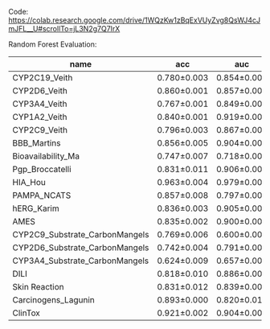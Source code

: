Code: https://colab.research.google.com/drive/1WQzKw1zBqExVUyZvg8QsWJ4cJmJFL__U#scrollTo=jL3N2g7Q7IrX

 



Random Forest Evaluation: 


name |       acc      |       auc      |       ap      
---|---|---|---
CYP2C19_Veith |0.780&plusmn;0.003  |0.854&plusmn;0.000  |0.808&plusmn;0.001
CYP2D6_Veith |0.860&plusmn;0.001  |0.857&plusmn;0.001  |0.639&plusmn;0.000  
 CYP3A4_Veith  |0.767&plusmn;0.001  |0.849&plusmn;0.000  |0.790&plusmn;0.001  
CYP1A2_Veith |0.840&plusmn;0.001  |0.919&plusmn;0.000  |0.912&plusmn;0.001  
CYP2C9_Veith  	|0.796&plusmn;0.003  |0.867&plusmn;0.002  |0.737&plusmn;0.002  
BBB_Martins 	|0.856&plusmn;0.005  |0.904&plusmn;0.004  |0.960&plusmn;0.004  
Bioavailability_Ma 	|0.747&plusmn;0.007  |0.718&plusmn;0.007  |0.837&plusmn;0.003  
 Pgp_Broccatelli 	|0.831&plusmn;0.011  |0.906&plusmn;0.003  |0.933&plusmn;0.002  
HIA_Hou 	|0.963&plusmn;0.004  |0.979&plusmn;0.002  |0.996&plusmn;0.001  
 PAMPA_NCATS  	|0.857&plusmn;0.008  |0.797&plusmn;0.001  |0.950&plusmn;0.001  
hERG_Karim 	|0.836&plusmn;0.003  |0.905&plusmn;0.000  |0.908&plusmn;0.000  
 AMES	|0.835&plusmn;0.002  |0.900&plusmn;0.001  |0.909&plusmn;0.001  
 CYP2C9_Substrate_CarbonMangels 	|0.769&plusmn;0.006  |0.600&plusmn;0.002  |0.263&plusmn;0.001  
 CYP2D6_Substrate_CarbonMangels 	|0.742&plusmn;0.004  |0.791&plusmn;0.006  |0.539&plusmn;0.030  
CYP3A4_Substrate_CarbonMangels	|0.624&plusmn;0.009  |0.657&plusmn;0.000  |0.627&plusmn;0.003  
DILI 	|0.818&plusmn;0.010  |0.886&plusmn;0.003  |0.882&plusmn;0.004  
Skin Reaction 	|0.831&plusmn;0.012  |0.839&plusmn;0.004  |0.828&plusmn;0.004  
Carcinogens_Lagunin 	|0.893&plusmn;0.000  |0.820&plusmn;0.015  |0.744&plusmn;0.006  
ClinTox  	|0.921&plusmn;0.002  |0.904&plusmn;0.006  |0.455&plusmn;0.008  
 
 
